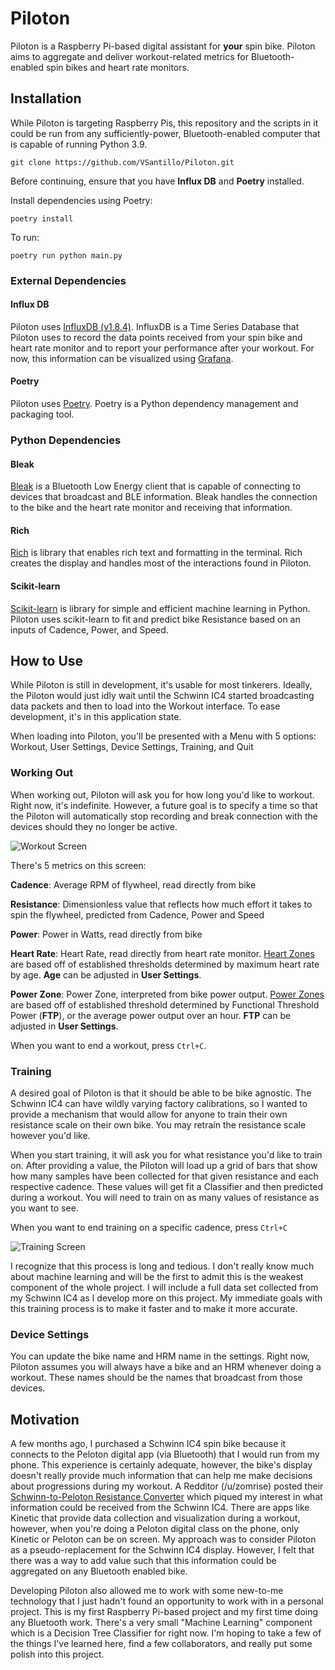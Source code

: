 # Piloton

Piloton is a Raspberry Pi-based digital assistant for **your** spin bike. 
Piloton aims to aggregate and deliver workout-related metrics for 
Bluetooth-enabled spin bikes and heart rate monitors. 

## Installation

While Piloton is targeting Raspberry Pis, this repository and the scripts in it 
could be run from any sufficiently-power, Bluetooth-enabled computer that is 
capable of running Python 3.9.

    git clone https://github.com/VSantillo/Piloton.git

Before continuing, ensure that you have **Influx DB** and **Poetry** installed. 

Install dependencies using Poetry:

    poetry install

To run:

    poetry run python main.py

### External Dependencies
#### Influx DB
Piloton uses [InfluxDB (v1.8.4)](https://www.influxdata.com/). InfluxDB is a 
Time Series Database that Piloton uses to record the data points received from 
your spin bike and heart rate monitor and to report your performance after your 
workout. For now, this information can be visualized using [Grafana](https://grafana.com/oss/grafana/). 

#### Poetry

Piloton uses [Poetry](https://python-poetry.org/docs/). Poetry is a Python 
dependency management and packaging tool.



### Python Dependencies

#### Bleak

[Bleak](https://github.com/hbldh/bleak) is a Bluetooth Low Energy client that is
capable of connecting to devices that broadcast and BLE information. Bleak 
handles the connection to the bike and the heart rate monitor and receiving 
that information. 

#### Rich

[Rich](https://github.com/willmcgugan/rich) is library that enables rich text 
and formatting in the terminal. Rich creates the display and handles most of the
interactions found in Piloton. 

####  Scikit-learn

[Scikit-learn](https://scikit-learn.org/stable/) is library for simple and 
efficient machine learning in Python. Piloton uses scikit-learn to fit and 
predict bike Resistance based on an inputs of Cadence, Power, and Speed. 

## How to Use

While Piloton is still in development, it's usable for most tinkerers. Ideally, 
the Piloton would just idly wait until the Schwinn IC4 started broadcasting data
packets and then to load into the Workout interface. To ease development, it's 
in this application state. 

When loading into Piloton, you'll be presented with a Menu with 5 options: 
Workout, User Settings, Device Settings, Training, and Quit

### Working Out

When working out, Piloton will ask you for how long you'd like to workout. 
Right now, it's indefinite. However, a future goal is to specify a time so that 
the Piloton will automatically stop recording and break connection with the 
devices should they no longer be active. 

![Workout Screen](https://thumbs.gfycat.com/OfficialQuerulousFoxterrier-size_restricted.gif)

There's 5 metrics on this screen:

**Cadence**: Average RPM of flywheel, read directly from bike

**Resistance**: Dimensionless value that reflects how much effort it takes to 
spin the flywheel, predicted from Cadence, Power and Speed

**Power**: Power in Watts, read directly from bike

**Heart Rate**: Heart Rate, read directly from heart rate monitor. 
[Heart Zones](https://www.polar.com/blog/running-heart-rate-zones-basics/) are 
based off of established thresholds determined by maximum heart rate by age. 
**Age** can be adjusted in **User Settings**.

**Power Zone**: Power Zone, interpreted from bike power output. 
[Power Zones](https://blog.onepeloton.com/power-zone-training/) are based off of
established threshold determined by Functional Threshold Power (**FTP**), or the
average power output over an hour. **FTP** can be adjusted in **User Settings**.

When you want to end a workout, press `Ctrl+C`.

### Training

A desired goal of Piloton is that it should be able to be bike agnostic. The 
Schwinn IC4 can have wildly varying factory calibrations, so I wanted to provide
a mechanism that would allow for anyone to train their own resistance scale on 
their own bike. You may retrain the resistance scale however you'd like. 

When you start training, it will ask you for what resistance you'd like to train
on. After providing a value, the Piloton will load up a grid of bars that show 
how many samples have been collected for that given resistance and each 
respective cadence. These values will get fit a Classifier and then predicted 
during a workout. You will need to train on as many values of resistance as you 
want to see.

When you want to end training on a specific cadence, press `Ctrl+C`

![Training Screen](https://thumbs.gfycat.com/ShortSoftEchidna-size_restricted.gif)

I recognize that this process is long and tedious. I don't really know much 
about machine learning and will be the first to admit this is the weakest 
component of the whole project. I will include a full data set collected from my
Schwinn IC4 as I develop more on this project. My immediate goals with this 
training process is to make it faster and to make it more accurate. 


### Device Settings

You can update the bike name and HRM name in the settings. Right now, Piloton 
assumes you will always have a bike and an HRM whenever doing a workout. These 
names should be the names that broadcast from those devices. 

## Motivation

A few months ago, I purchased a Schwinn IC4 spin bike because it connects to the
Peloton digital app (via Bluetooth) that I would run from my phone. This
experience is certainly adequate, however, the bike's display doesn't really 
provide much information that can help me make decisions about progressions 
during my workout. A Redditor (/u/zomrise) posted their 
[Schwinn-to-Peloton Resistance Converter](https://www.reddit.com/r/SchwinnIC4_BowflexC6/comments/l5pgos/i_built_a_schwinntopeloton_resistance_converter/) 
which piqued my interest in what information could be received from the Schwinn 
IC4.  There are apps like Kinetic that provide data collection and visualization
during a workout, however, when you're doing a Peloton digital class on the 
phone, only Kinetic or Peloton can be on screen. My approach was to consider 
Piloton as a pseudo-replacement for the Schwinn IC4 display. However, I felt 
that there was a way to add value such that this information could be aggregated
on any Bluetooth enabled bike.

Developing Piloton also allowed me to work with some new-to-me technology that I
just hadn't found an opportunity to work with in a personal project. This is my 
first Raspberry Pi-based project and my first time doing any Bluetooth work. 
There's a very small "Machine Learning" component which is a Decision Tree 
Classifier for right now. I'm hoping to take a few of the things I've learned 
here, find a few collaborators, and really put some polish into this project. 
